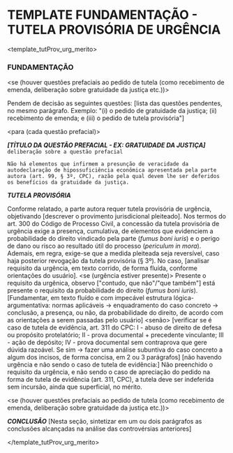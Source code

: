 # TEMPLATE FUNDAMENTAÇÃO - TUTELA PROVISÓRIA DE URGÊNCIA
<!-- v. 1.0.0 | 04-2025 -->

<template_tutProv_urg_merito>

### FUNDAMENTAÇÃO

<se (houver questões prefaciais ao pedido de tutela (como recebimento de emenda, deliberação sobre gratuidade da justiça etc.))>
    
Pendem de decisão as seguintes questões: [lista das questões pendentes, no mesmo parágrafo. Exemplo: "(i) o pedido de gratuidade da justiça; (ii) recebimento de emenda; e (iii) o pedido de tutela provisória"]

<para (cada questão prefacial)>

***[TÍTULO DA QUESTÃO PREFACIAL - EX: GRATUIDADE DA JUSTIÇA]***
`deliberação sobre a questão prefacial`

<exemplo>

    Não há elementos que infirmem a presunção de veracidade da autodeclaração de hipossuficiência econômica apresentada pela parte autora (art. 99, § 3º, CPC), razão pela qual devem lhe ser deferidos os benefícios da gratuidade da justiça.

</exemplo>

</para>

***TUTELA PROVISÓRIA***

</se>

Conforme relatado, a parte autora requer tutela provisória de urgência, objetivando [descrever o provimento jurisdicional pleiteado].
Nos termos do art. 300 do Código de Processo Civil, a concessão da tutela provisória de urgência exige a presença, cumulativa, de elementos que evidenciem a probabilidade do direito vindicado pela parte (*fumus boni iuris*) e o perigo de dano ou risco ao resultado útil do processo (*periculum in mora*). Ademais, em regra, exige-se que a medida pleiteada seja reversível, caso haja posterior revogação da tutela provisória (§ 3º).
No caso, [analisar requisito da urgência, em texto corrido, de forma fluída, conforme orientações do usuário].
<se (urgência estiver presente)>
Presente o requisito da urgênica, observo ["contudo, que não"/"que também"] está presente o requisito da probabilidade do direito (*fumus boni iuris*).
[Fundamentar, em texto fluído e com impecável estrutura lógica-argumentativa: normas aplicáveis → enquadramento do caso concreto → conclusão, a presença, ou não, da probabilidade do direito, de acordo com as orientações a serem passadas pelo usuário]
<senão>
[verificar se é caso de tutela de evidência, art. 311 do CPC: I - abuso de direito de defesa ou propósito protelatório; II - prova documental + precedente vinculante; III - ação de depósito; IV - prova documental sem contraprova que gere dúvida razoável. Se sim → fazer uma análise subuntiva do caso concreto a algum dos incisos, de forma concisa, em 2 ou 3 parágrafos]
[não havendo urgência e não sendo o caso de tutela de evidência:]
Não preenchido o requisito da urgência, e não sendo o caso de apreciação do pedido na forma de tutela de evidência (art. 311, CPC), a tutela deve ser indeferida sem incursão, ainda que superficial, no mérito.
</se>

<se (houver questões prefaciais ao pedido de tutela (como recebimento de emenda, deliberação sobre gratuidade da justiça etc.))>

***CONCLUSÃO***
[Nesta seção, sintetizar em um ou dois parágrafos as conclusões alcançadas na análise das controvérsias anteriores]
</se>

</template_tutProv_urg_merito>